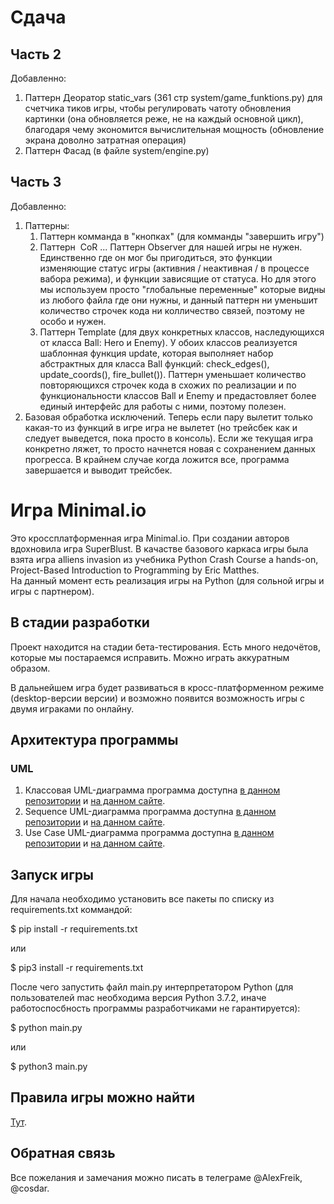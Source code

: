 # Сдача
## Часть 2
Добавленно:
1. Паттерн Деоратор static_vars (361 стр system/game_funktions.py) для счетчика тиков игры, чтобы регулировать чатоту обновления картинки (она обновляется реже, не на каждый основной цикл), благодаря чему экономится вычислительная мощность (обновление экрана доволно затратная операция)
1. Паттерн Фасад (в файле system/engine.py)

## Часть 3
Добавленно:
1. Паттерны:
    1. Паттерн комманда в "кнопках" (для комманды "завершить игру")
    1. Паттерн  CoR ...
        Паттерн Observer для нашей игры не нужен. Единственно где он мог бы пригодиться, это функции изменяющие статус игры (активния / неактивная / в процессе вабора режима), и функции зависящие от статуса. Но для этого мы используем просто "глобальные переменные" которые видны из любого файла где они нужны, и данный паттерн ни уменьшит количество строчек кода ни колличество связей, поэтому не особо и нужен.
    1. Паттерн Template (для двух конкретных классов, наследующихся от класса Ball: Hero и Enemy).
        У обоих классов реализуется шаблонная функция update, которая выполняет набор абстрактных для класса Ball функций: check_edges(), update_coords(), fire_bullet()). Паттерн уменьшает количество повторяющихся строчек кода в схожих по реализации и по функциональности классов Ball и Enemy и предастовляет более единый интерфейс для работы с ними, поэтому полезен.
1. Базовая обработка исключений. 
    Теперь если пару вылетит только какая-то из функций в игре игра не вылетет (но трейсбек как и следует выведется, пока просто в консоль). Если же текущая игра конкретно ляжет, то просто начнется новая с сохранением данных прогресса. 
    В крайнем случае когда ложится все, программа завершается и выводит трейсбек.
# Игра Minimal.io
Это кроссплатформенная игра Minimal.io. При создании авторов вдохновила игра SuperBlust. В качастве базового каркаса игры была взята игра alliens invasion из учебника Python Crash Course a hands-on, Project-Based Introduction to Programming by Eric Matthes.  
На данный момент есть реализация игры на Python (для сольной игры и игры с партнером).

## В стадии разработки

Проект находится на стадии бета-тестирования. Есть много недочётов, которые мы постараемся исправить. Можно играть аккуратным образом.

В дальнейшем игра будет развиваться в кросс-платформенном режиме (desktop-версии версии) и возможно появится возможность игры с двумя играками по онлайну.

## Архитектура программы
### UML
1. Классовая UML-диаграмма программа доступна [в данном репозитории](https://github.com/Unicorn-Dev/Minimal.io/blob/new_ver_dev/UML_Diagrams/Class.png) и [на данном сайте](https://www.lucidchart.com/documents/edit/079d5591-6cf0-497f-a332-7f91954b2154/0_0?shared=true#?folder_id=home&browser=icon).
1. Sequence UML-диаграмма программа доступна [в данном репозитории](https://github.com/Unicorn-Dev/Minimal.io/blob/new_ver_dev/UML_Diagrams/Sequence.png) и [на данном сайте](https://www.lucidchart.com/documents/edit/aca299c7-8387-4648-a8f0-25f96f441537/0_0?beaconFlowId=C25EA2C93E844225).
1. Use Case UML-диаграмма программа доступна [в данном репозитории](https://github.com/Unicorn-Dev/Minimal.io/blob/new_ver_dev/UML_Diagrams/UseCase.png) и [на данном сайте](https://www.lucidchart.com/documents/edit/e01f34aa-e097-4f86-8c6b-b8877d6c8307/0_0?beaconFlowId=182C5F7FA851B550#?folder_id=home&browser=icon).

## Запуск игры
Для начала необходимо установить все пакеты по списку из requirements.txt коммандой:  

$ pip install -r requirements.txt  

или  

$ pip3 install -r requirements.txt  

После чего запустить файл main.py интерпретатором Python (для пользователей mac необходима версия Python 3.7.2, иначе работоспосбность программы разработчиками не гарантируется):  

$ python main.py  

или  

$ python3 main.py  

## Правила игры можно найти 
[Тут](https://github.com/Unicorn-Dev/Minimal.io/blob/new_ver_dev/HELP.md).

## Обратная связь
Все пожелания и замечания можно писать в телеграме @AlexFreik, @cosdar.
